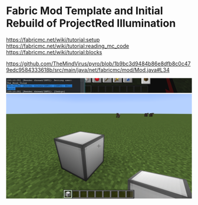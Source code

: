 # Fabric Mod Template and Initial Rebuild of ProjectRed Illumination

https://fabricmc.net/wiki/tutorial:setup \
https://fabricmc.net/wiki/tutorial:reading_mc_code \
https://fabricmc.net/wiki/tutorial:blocks

https://github.com/TheMindVirus/pyro/blob/1b9bc3d9484b86e8dfb8c0c479edc9584333618b/src/main/java/net/fabricmc/mod/Mod.java#L34

![screenshot](https://github.com/themindvirus/pyro/blob/fabric/screenshot.png)
![screenshot](https://github.com/themindvirus/pyro/blob/fabric/screenshot2.png)
